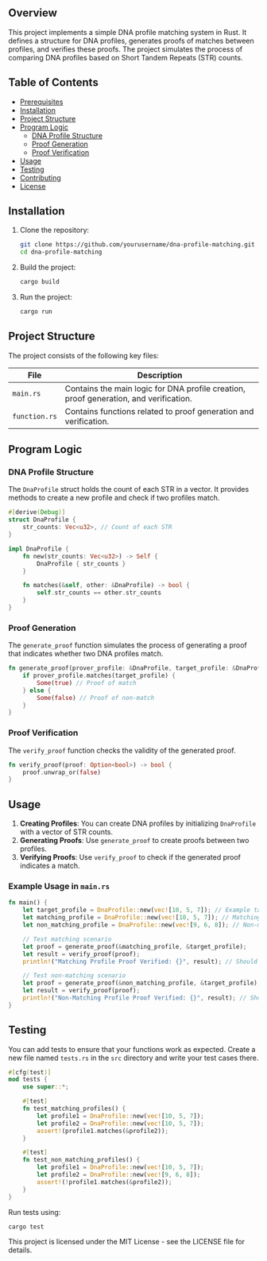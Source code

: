 ## Overview
This project implements a simple DNA profile matching system in Rust. It defines a structure for DNA profiles, generates proofs of matches between profiles, and verifies these proofs. The project simulates the process of comparing DNA profiles based on Short Tandem Repeats (STR) counts.

## Table of Contents
- [Prerequisites](#prerequisites)
- [Installation](#installation)
- [Project Structure](#project-structure)
- [Program Logic](#program-logic)
  - [DNA Profile Structure](#dna-profile-structure)
  - [Proof Generation](#proof-generation)
  - [Proof Verification](#proof-verification)
- [Usage](#usage)
- [Testing](#testing)
- [Contributing](#contributing)
- [License](#license)

## Installation
1. Clone the repository:
   ```bash
   git clone https://github.com/yourusername/dna-profile-matching.git
   cd dna-profile-matching
   ```

2. Build the project:
   ```bash
   cargo build
   ```
3. Run the project:
   ```bash
   cargo run
   ```

## Project Structure
The project consists of the following key files:

| File                  | Description                                                   |
|-----------------------|---------------------------------------------------------------|
| `main.rs`             | Contains the main logic for DNA profile creation, proof generation, and verification. |
| `function.rs`         | Contains functions related to proof generation and verification. |

## Program Logic

### DNA Profile Structure
The `DnaProfile` struct holds the count of each STR in a vector. It provides methods to create a new profile and check if two profiles match.

```rust
#[derive(Debug)]
struct DnaProfile {
    str_counts: Vec<u32>, // Count of each STR
}

impl DnaProfile {
    fn new(str_counts: Vec<u32>) -> Self {
        DnaProfile { str_counts }
    }

    fn matches(&self, other: &DnaProfile) -> bool {
        self.str_counts == other.str_counts
    }
}
```

### Proof Generation
The `generate_proof` function simulates the process of generating a proof that indicates whether two DNA profiles match.

```rust
fn generate_proof(prover_profile: &DnaProfile, target_profile: &DnaProfile) -> Option<bool> {
    if prover_profile.matches(target_profile) {
        Some(true) // Proof of match
    } else {
        Some(false) // Proof of non-match
    }
}
```

### Proof Verification
The `verify_proof` function checks the validity of the generated proof.

```rust
fn verify_proof(proof: Option<bool>) -> bool {
    proof.unwrap_or(false)
}
```

## Usage
1. **Creating Profiles**: You can create DNA profiles by initializing `DnaProfile` with a vector of STR counts.
2. **Generating Proofs**: Use `generate_proof` to create proofs between two profiles.
3. **Verifying Proofs**: Use `verify_proof` to check if the generated proof indicates a match.

### Example Usage in `main.rs`
```rust
fn main() {
    let target_profile = DnaProfile::new(vec![10, 5, 7]); // Example target profile
    let matching_profile = DnaProfile::new(vec![10, 5, 7]); // Matching profile
    let non_matching_profile = DnaProfile::new(vec![9, 6, 8]); // Non-matching profile

    // Test matching scenario
    let proof = generate_proof(&matching_profile, &target_profile);
    let result = verify_proof(proof);
    println!("Matching Profile Proof Verified: {}", result); // Should print true

    // Test non-matching scenario
    let proof = generate_proof(&non_matching_profile, &target_profile);
    let result = verify_proof(proof);
    println!("Non-Matching Profile Proof Verified: {}", result); // Should print false
}
```

## Testing
You can add tests to ensure that your functions work as expected. Create a new file named `tests.rs` in the `src` directory and write your test cases there.

```rust
#[cfg(test)]
mod tests {
    use super::*;

    #[test]
    fn test_matching_profiles() {
        let profile1 = DnaProfile::new(vec![10, 5, 7]);
        let profile2 = DnaProfile::new(vec![10, 5, 7]);
        assert!(profile1.matches(&profile2));
    }

    #[test]
    fn test_non_matching_profiles() {
        let profile1 = DnaProfile::new(vec![10, 5, 7]);
        let profile2 = DnaProfile::new(vec![9, 6, 8]);
        assert!(!profile1.matches(&profile2));
    }
}
```

Run tests using:
```bash
cargo test
```
This project is licensed under the MIT License - see the LICENSE file for details.
